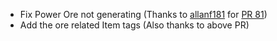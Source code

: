 * Fix Power Ore not generating (Thanks to [allanf181](https://github.com/allanf181) for [PR 81](https://github.com/Mrbysco/ForceCraft/pull/81))
* Add the ore related Item tags (Also thanks to above PR)